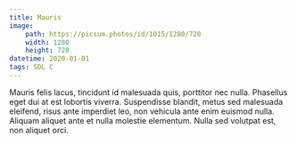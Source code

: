 ```yaml
---
title: Mauris
image:
    path: https://picsum.photos/id/1015/1280/720
    width: 1280
    height: 720
datetime: 2020-01-01
tags: SDL C
---
```


Mauris felis lacus, tincidunt id malesuada quis, porttitor nec nulla. Phasellus eget dui at est lobortis viverra. Suspendisse blandit, metus sed malesuada eleifend, risus ante imperdiet leo, non vehicula ante enim euismod nulla. Aliquam aliquet ante et nulla molestie elementum. Nulla sed volutpat est, non aliquet orci.
